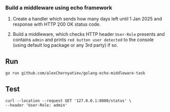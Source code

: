 ### Build a middleware using echo framework

1. Create a handler which sends how many days left until 1 Jan 2025 and response with HTTP 200 OK status code.

2. Build a middleware, which checks HTTP header `User-Role` presents and contains `admin` and prints `red button user detected` to the console (using default log package or any 3rd party) if so.

## Run

```shell
go run github.com/alexChernyatiev/golang-echo-middleware-task
```

## Test

```shell
curl --location --request GET '127.0.0.1:8080/status' \
--header 'User-Role: admin'
```